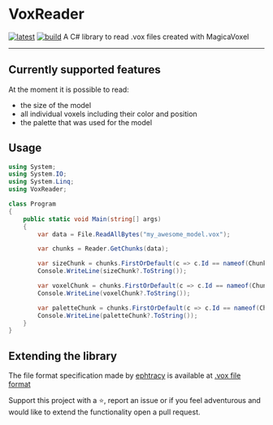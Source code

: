 # VoxReader

[![latest](https://img.shields.io/nuget/v/VoxReader)](https://www.nuget.org/packages/VoxReader/)
[![build](https://gitlab.com/sandrofigo/VoxReader/badges/master/pipeline.svg?key_text=build)](https://gitlab.com/sandrofigo/VoxReader/-/pipelines?page=1&scope=all&ref=master)
A C# library to read .vox files created with MagicaVoxel

---

## Currently supported features

At the moment it is possible to read:
- the size of the model
- all individual voxels including their color and position
- the palette that was used for the model

## Usage

```csharp
using System;
using System.IO;
using System.Linq;
using VoxReader;

class Program
{
    public static void Main(string[] args)
    {
        var data = File.ReadAllBytes("my_awesome_model.vox");

        var chunks = Reader.GetChunks(data);

        var sizeChunk = chunks.FirstOrDefault(c => c.Id == nameof(ChunkType.SIZE)) as SizeChunk;
        Console.WriteLine(sizeChunk?.ToString());

        var voxelChunk = chunks.FirstOrDefault(c => c.Id == nameof(ChunkType.XYZI)) as VoxelChunk;
        Console.WriteLine(voxelChunk?.ToString());

        var paletteChunk = chunks.FirstOrDefault(c => c.Id == nameof(ChunkType.RGBA)) as PaletteChunk;
        Console.WriteLine(paletteChunk?.ToString());
    }
}
```

## Extending the library

The file format specification made by [ephtracy](https://github.com/ephtracy) is available at [.vox file format](https://github.com/ephtracy/voxel-model/blob/master/MagicaVoxel-file-format-vox.txt)

Support this project with a ⭐️, report an issue or if you feel adventurous and would like to extend the functionality open a pull request.

